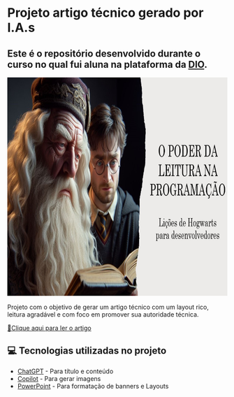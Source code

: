 # Projeto artigo técnico gerado por I.A.s


## Este é o repositório desenvolvido durante o curso no qual fui aluna na plataforma da [DIO](https://dio.me).

<p align="center">
    <img height="500" width="850" src="Slide1.jpg">
</p>


Projeto com o objetivo de gerar um artigo técnico com um layout rico, leitura agradável e com foco em promover sua autoridade técnica.

<a href="https://web.dio.me/articles/magia-dos-livros-na-programacao-licoes-de-hogwarts-para-desenvolvedores?back=%2Farticles&page=1&order=oldest" title="View PDF now"> 📕Clique aqui para ler o artigo</a>

## 💻 Tecnologias utilizadas no projeto

- [ChatGPT](https://chat.openai.com/) - Para título e conteúdo
- [Copilot](https://www.bing.com/chat?showconv=1) - Para gerar imagens
- [PowerPoint](https://www.microsoft.com/en/microsoft-365/powerpoint) - Para formatação de banners e Layouts
